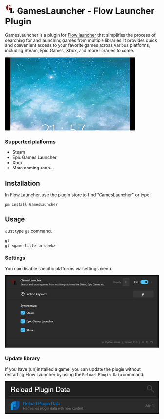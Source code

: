 <img src="Flow.Launcher.Plugin.GamesLauncher/icon.png" width="32" height="32"> GamesLauncher - Flow Launcher Plugin
==================
GamesLauncher is a plugin for [Flow launcher](https://github.com/Flow-Launcher/Flow.Launcher) that simplifies the process of searching for and launching games from multiple libraries. It provides quick and convenient access to your favorite games across various platforms, including Steam, Epic Games, Xbox, and more libraries to come.

![Capture](docs/capture.gif)


### Supported platforms
* Steam
* Epic Games Launcher
* Xbox
* More coming soon...

## Installation
In Flow Launcher, use the plugin store to find "GamesLauncher" or type:

    pm install GamesLauncher

## Usage
Just type `gl` command.

    gl
    gl <game-title-to-seek>

### Settings
You can disable specific platforms via settings menu.

![Setting](docs/settings.png)

### Update library
If you have (un)installed a game, you can update the plugin without restarting Flow Launcher by using the `Reload Plugin Data` command.

![Reload](docs/reload.png)
